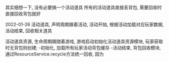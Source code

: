 其实细想一下, 没有必要搞一个活动道具
所有的活动道具直接丢背包, 需要回收时直接回收背包就好

2022-01-26
活动道具, 声明周期跟着活动, 活动开始, 根据活动加载对应玩家数据, 活动结束, 回收相关道具

活动道具资源, 生命周期跟随着游戏, 游戏启动初始化活动道具资源模块, 玩家获取时无背包则创建;
-初始化, 加载所有玩家活动背包缓存
-活动结束, 背包回收模块, 通过ResourceService.recycle方法统一回收, 因为